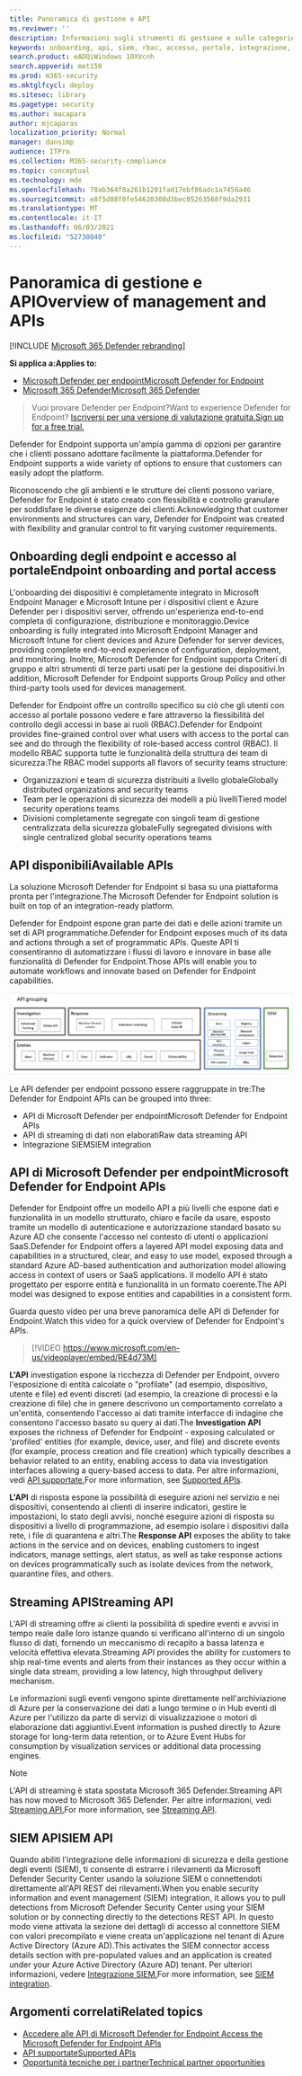 ```yaml
---
title: Panoramica di gestione e API
ms.reviewer: ''
description: Informazioni sugli strumenti di gestione e sulle categorie di API in Microsoft Defender for Endpoint
keywords: onboarding, api, siem, rbac, accesso, portale, integrazione, indagine, risposta, entità, entità, contesto utente, contesto dell'applicazione, streaming
search.product: eADQiWindows 10XVcnh
search.appverid: met150
ms.prod: m365-security
ms.mktglfcycl: deploy
ms.sitesec: library
ms.pagetype: security
ms.author: macapara
author: mjcaparas
localization_priority: Normal
manager: dansimp
audience: ITPro
ms.collection: M365-security-compliance
ms.topic: conceptual
ms.technology: mde
ms.openlocfilehash: 78ab364f8a261b1201fad17ebf86adc1a7456a46
ms.sourcegitcommit: e8f5d88f0fe54620308d3bec05263568f9da2931
ms.translationtype: MT
ms.contentlocale: it-IT
ms.lasthandoff: 06/03/2021
ms.locfileid: "52730840"
---
```

# <a name="overview-of-management-and-apis"></a><span data-ttu-id="9e1a1-104">Panoramica di gestione e API</span><span class="sxs-lookup"><span data-stu-id="9e1a1-104">Overview of management and APIs</span></span> 

[!INCLUDE [Microsoft 365 Defender rebranding](../../includes/microsoft-defender.md)]

<span data-ttu-id="9e1a1-105">**Si applica a:**</span><span class="sxs-lookup"><span data-stu-id="9e1a1-105">**Applies to:**</span></span>
- [<span data-ttu-id="9e1a1-106">Microsoft Defender per endpoint</span><span class="sxs-lookup"><span data-stu-id="9e1a1-106">Microsoft Defender for Endpoint</span></span>](https://go.microsoft.com/fwlink/p/?linkid=2154037)
- [<span data-ttu-id="9e1a1-107">Microsoft 365 Defender</span><span class="sxs-lookup"><span data-stu-id="9e1a1-107">Microsoft 365 Defender</span></span>](https://go.microsoft.com/fwlink/?linkid=2118804)

> <span data-ttu-id="9e1a1-108">Vuoi provare Defender per Endpoint?</span><span class="sxs-lookup"><span data-stu-id="9e1a1-108">Want to experience Defender for Endpoint?</span></span> [<span data-ttu-id="9e1a1-109">Iscriversi per una versione di valutazione gratuita.</span><span class="sxs-lookup"><span data-stu-id="9e1a1-109">Sign up for a free trial.</span></span>](https://www.microsoft.com/microsoft-365/windows/microsoft-defender-atp?ocid=docs-mgt-apis-abovefoldlink)


<span data-ttu-id="9e1a1-110">Defender for Endpoint supporta un'ampia gamma di opzioni per garantire che i clienti possano adottare facilmente la piattaforma.</span><span class="sxs-lookup"><span data-stu-id="9e1a1-110">Defender for Endpoint supports a wide variety of options to ensure that customers can easily adopt the platform.</span></span> 

<span data-ttu-id="9e1a1-111">Riconoscendo che gli ambienti e le strutture dei clienti possono variare, Defender for Endpoint è stato creato con flessibilità e controllo granulare per soddisfare le diverse esigenze dei clienti.</span><span class="sxs-lookup"><span data-stu-id="9e1a1-111">Acknowledging that customer environments and structures can vary, Defender for Endpoint was created with flexibility and granular control to fit varying customer requirements.</span></span> 

## <a name="endpoint-onboarding-and-portal-access"></a><span data-ttu-id="9e1a1-112">Onboarding degli endpoint e accesso al portale</span><span class="sxs-lookup"><span data-stu-id="9e1a1-112">Endpoint onboarding and portal access</span></span> 

<span data-ttu-id="9e1a1-113">L'onboarding dei dispositivi è completamente integrato in Microsoft Endpoint Manager e Microsoft Intune per i dispositivi client e Azure Defender per i dispositivi server, offrendo un'esperienza end-to-end completa di configurazione, distribuzione e monitoraggio.</span><span class="sxs-lookup"><span data-stu-id="9e1a1-113">Device onboarding is fully integrated into Microsoft Endpoint Manager and Microsoft Intune for client devices and Azure Defender for server devices, providing complete end-to-end experience of configuration, deployment, and monitoring.</span></span> <span data-ttu-id="9e1a1-114">Inoltre, Microsoft Defender for Endpoint supporta Criteri di gruppo e altri strumenti di terze parti usati per la gestione dei dispositivi.</span><span class="sxs-lookup"><span data-stu-id="9e1a1-114">In addition, Microsoft Defender for Endpoint supports Group Policy and other third-party tools used for devices management.</span></span>

<span data-ttu-id="9e1a1-115">Defender for Endpoint offre un controllo specifico su ciò che gli utenti con accesso al portale possono vedere e fare attraverso la flessibilità del controllo degli accessi in base ai ruoli (RBAC).</span><span class="sxs-lookup"><span data-stu-id="9e1a1-115">Defender for Endpoint provides fine-grained control over what users with access to the portal can see and do through the flexibility of role-based access control (RBAC).</span></span> <span data-ttu-id="9e1a1-116">Il modello RBAC supporta tutte le funzionalità della struttura dei team di sicurezza:</span><span class="sxs-lookup"><span data-stu-id="9e1a1-116">The RBAC model supports all flavors of security teams structure:</span></span>
- <span data-ttu-id="9e1a1-117">Organizzazioni e team di sicurezza distribuiti a livello globale</span><span class="sxs-lookup"><span data-stu-id="9e1a1-117">Globally distributed organizations and security teams</span></span>
- <span data-ttu-id="9e1a1-118">Team per le operazioni di sicurezza dei modelli a più livelli</span><span class="sxs-lookup"><span data-stu-id="9e1a1-118">Tiered model security operations teams</span></span>
- <span data-ttu-id="9e1a1-119">Divisioni completamente segregate con singoli team di gestione centralizzata della sicurezza globale</span><span class="sxs-lookup"><span data-stu-id="9e1a1-119">Fully segregated divisions with single centralized global security operations teams</span></span> 

## <a name="available-apis"></a><span data-ttu-id="9e1a1-120">API disponibili</span><span class="sxs-lookup"><span data-stu-id="9e1a1-120">Available APIs</span></span>
<span data-ttu-id="9e1a1-121">La soluzione Microsoft Defender for Endpoint si basa su una piattaforma pronta per l'integrazione.</span><span class="sxs-lookup"><span data-stu-id="9e1a1-121">The Microsoft Defender for Endpoint solution is built on top of an integration-ready platform.</span></span>

<span data-ttu-id="9e1a1-122">Defender for Endpoint espone gran parte dei dati e delle azioni tramite un set di API programmatiche.</span><span class="sxs-lookup"><span data-stu-id="9e1a1-122">Defender for Endpoint exposes much of its data and actions through a set of programmatic APIs.</span></span> <span data-ttu-id="9e1a1-123">Queste API ti consentiranno di automatizzare i flussi di lavoro e innovare in base alle funzionalità di Defender for Endpoint.</span><span class="sxs-lookup"><span data-stu-id="9e1a1-123">Those APIs will enable you to automate workflows and innovate based on Defender for Endpoint capabilities.</span></span>

![Immagine dell'API e dell'integrazione disponibili in Microsoft Defender for Endpoint](images/mdatp-apis.png)  

<span data-ttu-id="9e1a1-125">Le API defender per endpoint possono essere raggruppate in tre:</span><span class="sxs-lookup"><span data-stu-id="9e1a1-125">The Defender for Endpoint APIs can be grouped into three:</span></span>
- <span data-ttu-id="9e1a1-126">API di Microsoft Defender per endpoint</span><span class="sxs-lookup"><span data-stu-id="9e1a1-126">Microsoft Defender for Endpoint APIs</span></span> 
- <span data-ttu-id="9e1a1-127">API di streaming di dati non elaborati</span><span class="sxs-lookup"><span data-stu-id="9e1a1-127">Raw data streaming API</span></span>
- <span data-ttu-id="9e1a1-128">Integrazione SIEM</span><span class="sxs-lookup"><span data-stu-id="9e1a1-128">SIEM integration</span></span>

## <a name="microsoft-defender-for-endpoint-apis"></a><span data-ttu-id="9e1a1-129">API di Microsoft Defender per endpoint</span><span class="sxs-lookup"><span data-stu-id="9e1a1-129">Microsoft Defender for Endpoint APIs</span></span>

<span data-ttu-id="9e1a1-130">Defender for Endpoint offre un modello API a più livelli che espone dati e funzionalità in un modello strutturato, chiaro e facile da usare, esposto tramite un modello di autenticazione e autorizzazione standard basato su Azure AD che consente l'accesso nel contesto di utenti o applicazioni SaaS.</span><span class="sxs-lookup"><span data-stu-id="9e1a1-130">Defender for Endpoint offers a layered API model exposing data and capabilities in a structured, clear, and easy to use model, exposed through a standard Azure  AD-based authentication and authorization model allowing access in context of users or SaaS applications.</span></span> <span data-ttu-id="9e1a1-131">Il modello API è stato progettato per esporre entità e funzionalità in un formato coerente.</span><span class="sxs-lookup"><span data-stu-id="9e1a1-131">The API model was designed to expose entities and capabilities in a consistent form.</span></span> 

<span data-ttu-id="9e1a1-132">Guarda questo video per una breve panoramica delle API di Defender for Endpoint.</span><span class="sxs-lookup"><span data-stu-id="9e1a1-132">Watch this video for a quick overview of Defender for Endpoint's APIs.</span></span> 
>[!VIDEO https://www.microsoft.com/en-us/videoplayer/embed/RE4d73M]

<span data-ttu-id="9e1a1-133">**L'API** investigation espone la ricchezza di Defender per Endpoint, ovvero l'esposizione di entità calcolate o "profilate" (ad esempio, dispositivo, utente e file) ed eventi discreti (ad esempio, la creazione di processi e la creazione di file) che in genere descrivono un comportamento correlato a un'entità, consentendo l'accesso ai dati tramite interfacce di indagine che consentono l'accesso basato su query ai dati.</span><span class="sxs-lookup"><span data-stu-id="9e1a1-133">The **Investigation API** exposes the richness of Defender for Endpoint - exposing calculated or 'profiled' entities (for example, device, user, and file) and discrete events (for example, process creation and file creation) which typically describes a behavior related to an entity, enabling access to data via investigation interfaces allowing a query-based access to data.</span></span> <span data-ttu-id="9e1a1-134">Per altre informazioni, vedi [API supportate.](exposed-apis-list.md)</span><span class="sxs-lookup"><span data-stu-id="9e1a1-134">For more information, see [Supported APIs](exposed-apis-list.md).</span></span>

<span data-ttu-id="9e1a1-135">**L'API** di risposta espone la possibilità di eseguire azioni nel servizio e nei dispositivi, consentendo ai clienti di inserire indicatori, gestire le impostazioni, lo stato degli avvisi, nonché eseguire azioni di risposta su dispositivi a livello di programmazione, ad esempio isolare i dispositivi dalla rete, i file di quarantena e altri.</span><span class="sxs-lookup"><span data-stu-id="9e1a1-135">The **Response API** exposes the ability to take actions in the service and on devices, enabling customers to ingest indicators, manage settings, alert status, as well as take response actions on devices programmatically such as isolate devices from the network, quarantine files, and others.</span></span> 

## <a name="streaming-api"></a><span data-ttu-id="9e1a1-136">Streaming API</span><span class="sxs-lookup"><span data-stu-id="9e1a1-136">Streaming API</span></span> 
<span data-ttu-id="9e1a1-137">L'API di streaming offre ai clienti la possibilità di spedire eventi e avvisi in tempo reale dalle loro istanze quando si verificano all'interno di un singolo flusso di dati, fornendo un meccanismo di recapito a bassa latenza e velocità effettiva elevata.</span><span class="sxs-lookup"><span data-stu-id="9e1a1-137">Streaming API provides the ability for customers to ship real-time events and alerts from their instances as they occur within a single data stream, providing a low latency, high throughput delivery mechanism.</span></span>

<span data-ttu-id="9e1a1-138">Le informazioni sugli eventi vengono spinte direttamente nell'archiviazione di Azure per la conservazione dei dati a lungo termine o in Hub eventi di Azure per l'utilizzo da parte di servizi di visualizzazione o motori di elaborazione dati aggiuntivi.</span><span class="sxs-lookup"><span data-stu-id="9e1a1-138">Event information is pushed directly to Azure storage for long-term data retention, or to Azure Event Hubs for consumption by visualization services or additional data processing engines.</span></span> 

>[!NOTE]
><span data-ttu-id="9e1a1-139">L'API di streaming è stata spostata Microsoft 365 Defender.</span><span class="sxs-lookup"><span data-stu-id="9e1a1-139">Streaming API has now moved to Microsoft 365 Defender.</span></span> <span data-ttu-id="9e1a1-140">Per altre informazioni, vedi [Streaming API.](raw-data-export.md)</span><span class="sxs-lookup"><span data-stu-id="9e1a1-140">For more information, see [Streaming API](raw-data-export.md).</span></span>


## <a name="siem-api"></a><span data-ttu-id="9e1a1-141">SIEM API</span><span class="sxs-lookup"><span data-stu-id="9e1a1-141">SIEM API</span></span>
<span data-ttu-id="9e1a1-142">Quando abiliti l'integrazione delle informazioni di sicurezza e della gestione degli eventi (SIEM), ti consente di estrarre i rilevamenti da Microsoft Defender Security Center usando la soluzione SIEM o connettendoti direttamente all'API REST dei rilevamenti.</span><span class="sxs-lookup"><span data-stu-id="9e1a1-142">When you enable security information and event management (SIEM) integration, it allows you to pull detections from Microsoft Defender Security Center using your SIEM solution or by connecting directly to the detections REST API.</span></span> <span data-ttu-id="9e1a1-143">In questo modo viene attivata la sezione dei dettagli di accesso al connettore SIEM con valori precompilato e viene creata un'applicazione nel tenant di Azure Active Directory (Azure AD).</span><span class="sxs-lookup"><span data-stu-id="9e1a1-143">This activates the SIEM connector access details section with pre-populated values and an application is created under your Azure Active Directory (Azure AD) tenant.</span></span> <span data-ttu-id="9e1a1-144">Per ulteriori informazioni, vedere [Integrazione SIEM.](enable-siem-integration.md)</span><span class="sxs-lookup"><span data-stu-id="9e1a1-144">For more information, see [SIEM integration](enable-siem-integration.md).</span></span>

## <a name="related-topics"></a><span data-ttu-id="9e1a1-145">Argomenti correlati</span><span class="sxs-lookup"><span data-stu-id="9e1a1-145">Related topics</span></span>
- [<span data-ttu-id="9e1a1-146">Accedere alle API di Microsoft Defender for Endpoint </span><span class="sxs-lookup"><span data-stu-id="9e1a1-146">Access the Microsoft Defender for Endpoint APIs </span></span>](apis-intro.md)
- [<span data-ttu-id="9e1a1-147">API supportate</span><span class="sxs-lookup"><span data-stu-id="9e1a1-147">Supported APIs</span></span>](exposed-apis-list.md)
- [<span data-ttu-id="9e1a1-148">Opportunità tecniche per i partner</span><span class="sxs-lookup"><span data-stu-id="9e1a1-148">Technical partner opportunities</span></span>](partner-integration.md)


